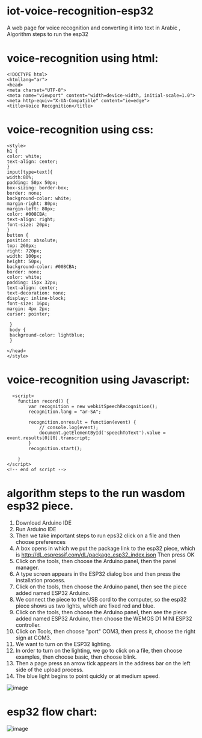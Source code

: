 # iot-voice-recognition-esp32
A web page for voice recognition and converting it into text in Arabic , Algorithm steps to run the esp32

# voice-recognition using html:
    <!DOCTYPE html>
    <htmllang="ar">
    <head>
    <meta charset="UTF-8">
    <meta name="viewport" content="width=device-width, initial-scale=1.0">
    <meta http-equiv="X-UA-Compatible" content="ie=edge">
    <title>Voice Recognition</title>

# voice-recognition using css:
    <style>
    h1 {
    color: white;
    text-align: center;
    }
    input[type=text]{
    width:80%;
    padding: 50px 50px;
    box-sizing: border-box;
    border: none;
    background-color: white;
    margin-right: 80px;
    margin-left: 80px;
    color: #008CBA;
    text-align: right;
    font-size: 20px;
    }
    button {
    position: absolute;
    top: 260px;
    right: 720px;
    width: 100px;
    height: 50px;
    background-color: #008CBA;
    border: none;
    color: white;
    padding: 15px 32px;
    text-align: center;
    text-decoration: none;
    display: inline-block;
    font-size: 16px;
    margin: 4px 2px;
    cursor: pointer;
  
     }
     body {
     background-color: lightblue;
     }

    </head>
    </style>


# voice-recognition using Javascript:
      <script>
        function record() {
            var recognition = new webkitSpeechRecognition();
            recognition.lang = "ar-SA";

            recognition.onresult = function(event) {
                // console.log(event);
                document.getElementById('speechToText').value = event.results[0][0].transcript;
            }
            recognition.start();

        }
    </script>
    <!-- end of script -->


# algorithm steps to the run wasdom esp32 piece.

1. Download Arduino IDE
2. Run Arduino IDE
3. Then we take important steps to run eps32 click on a file and then choose preferences
4. A box opens in which we put the package link to the esp32 piece, which is
http://dL.espressif.com/dL/package_esp32_index.json
Then press OK
5. Click on the tools, then choose the Arduino panel, then the panel manager.
6. A type screen appears in the ESP32 dialog box and then press the installation process.
7. Click on the tools, then choose the Arduino panel, then see the piece added named ESP32 Arduino.
8. We connect the piece to the USB cord to the computer, so the esp32 piece shows us two lights, which are fixed red and blue.
9. Click on the tools, then choose the Arduino panel, then see the piece added named ESP32 Arduino, then choose the WEMOS D1 MINI ESP32 controller.
10. Click on Tools, then choose "port" COM3, then press it, choose the right sign at COM3.
11. We want to turn on the ESP32 lighting.
12. In order to turn on the lighting, we go to click on a file, then choose examples, then choose basic, then choose blink.
13. Then a page press an arrow tick appears in the address bar on the left side of the upload process.
14. The blue light begins to point quickly or at medium speed.

![image](https://user-images.githubusercontent.com/95648490/177235272-90770f8b-d83d-4d6f-8bf9-3284241d8bb6.png)

# esp32 flow chart:
![image](https://user-images.githubusercontent.com/95648490/177235272-90770f8b-d83d-4d6f-8bf9-3284241d8bb6.png)
